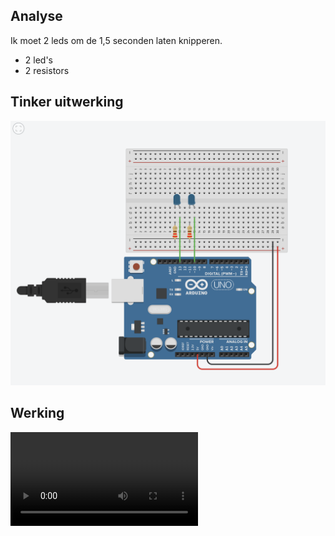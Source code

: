 ## Analyse
Ik moet 2 leds om de 1,5 seconden laten knipperen.
- 2 led's
- 2 resistors
## Tinker uitwerking
![Screenshot](Screenshot_1.png)

## Werking
![Video](Video_1.mov)
